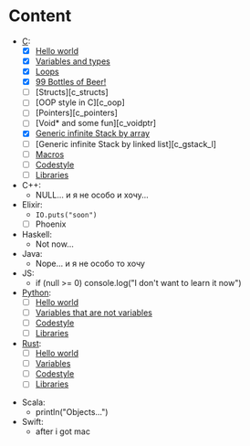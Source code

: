 # Content
+ [C](./C):
  * [X] [Hello world][c_helloworld]
  * [X] [Variables and types][c_variables]
  * [X] [Loops][c_loops]
  * [X] [99 Bottles of Beer!][c_99bottles]
  * [ ] [Structs][c_structs]
  * [ ] [OOP style in C][c_oop]
  * [ ] [Pointers][c_pointers]
  * [ ] [Void* and some fun][c_voidptr]
  * [X] [Generic infinite Stack by array][c_gstack_ar]
  * [ ] [Generic infinite Stack by linked list][c_gstack_l]
  * [ ] [Macros][c_macros]
  * [ ] [Codestyle][c_codestyle]
  * [ ] [Libraries][c_libraries]
+ C++:
  * NULL... и я не особо и хочу...
+ Elixir:
  * `IO.puts("soon")`
  * [ ] Phoenix
+ Haskell:
  * Not now...
+ Java:
  * Nope... и я не особо то хочу
+ JS:
  * if (null >= 0) console.log("I don't want to learn it now")
+ [Python](./Python):
  * [ ] [Hello world][python_helloworld]
  * [ ] [Variables that are not variables][python_variables]
  * [ ] [Codestyle](https://peps.python.org/pep-0008/)
  * [ ] [Libraries][python_libraries]
+ [Rust](./Rust):
  * [ ] [Hello world][rust_helloworld]
  * [ ] [Variables][rust_variables]
  * [ ] [Codestyle][rust_codestyle]
  * [ ] [Libraries][rust_libraries]
* Scala:
  * println("Objects...")
* Swift:
  * after i got mac

[c_codestyle]: ./C/codestyle.md
[c_helloworld]: ./C/helloworld
[c_variables]: ./C/variables
[c_loops]: ./C/loops/
[c_99bottles]: /C/99bottlesofbear/
[c_gstack_ar]: /C/ar_stack/
[c_macros]: ./C/macros
[c_libraries]: ./C/libraries.md

[python_helloworld]: ./Python/helloworld
[python_variables]: ./Python/variables
[python_libraries]: ./Python/libraries.md

[rust_codestyle]: ./Rust/codestyle.md
[rust_helloworld]: ./Rust/helloworld
[rust_variables]: ./Rust/variables
[rust_libraries]: ./Rust/libraries.md
